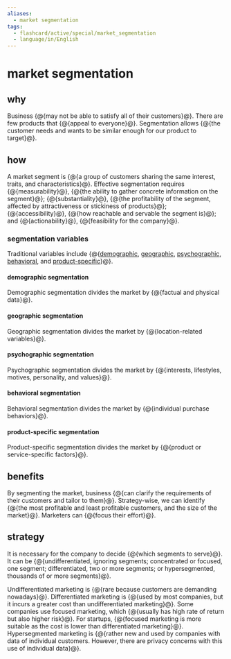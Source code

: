 ```yaml
---
aliases:
  - market segmentation
tags:
  - flashcard/active/special/market_segmentation
  - language/in/English
---
```


# market segmentation

## why

Business {@{may not be able to satisfy all of their customers}@}. There are few products that {@{appeal to everyone}@}. Segmentation allows {@{the customer needs and wants to be similar enough for our product to target}@}. <!--SR:!2026-05-28,556,325!2026-11-21,690,325!2027-08-08,901,345-->

## how

A market segment is {@{a group of customers sharing the same interest, traits, and characteristics}@}. Effective segmentation requires {@{measurability}@}, {@{the ability to gather concrete information on the segment}@}; {@{substantiality}@}, {@{the profitability of the segment, affected by attractiveness or stickiness of products}@}; {@{accessibility}@}, {@{how reachable and servable the segment is}@}; and {@{actionability}@}, {@{feasibility for the company}@}. <!--SR:!2025-12-09,418,270!2027-07-11,718,250-->

### segmentation variables

Traditional variables include {@{[demographic](#demographic%20segmentation), [geographic](#geographic%20segmentation), [psychographic](#psychographic-segmentation), [behavioral](#behavioral-segmentation), and [product-specific](#product-specific%20segmentation)}@}. <!--SR:!2028-03-02,972,270-->

#### demographic segmentation

Demographic segmentation divides the market by {@{factual and physical data}@}. <!--SR:!2026-05-11,481,270-->

#### geographic segmentation

Geographic segmentation divides the market by {@{location-related variables}@}. <!--SR:!2026-04-02,532,310-->

#### psychographic segmentation

Psychographic segmentation divides the market by {@{interests, lifestyles, motives, personality, and values}@}. <!--SR:!2025-10-07,240,230-->

#### behavioral segmentation

Behavioral segmentation divides the market by {@{individual purchase behaviors}@}. <!--SR:!2025-11-27,450,310-->

#### product-specific segmentation

Product-specific segmentation divides the market by {@{product or service-specific factors}@}. <!--SR:!2025-12-09,411,290-->

## benefits

By segmenting the market, business {@{can clarify the requirements of their customers and tailor to them}@}. Strategy-wise, we can identify {@{the most profitable and least profitable customers, and the size of the market}@}. Marketers can {@{focus their effort}@}. <!--SR:!2026-04-20,520,310!2025-08-28,344,305!2027-05-30,849,345-->

## strategy

It is necessary for the company to decide {@{which segments to serve}@}. It can be {@{undifferentiated, ignoring segments; concentrated or focused, one segment; differentiated, two or more segments; or hypersegmented, thousands of or more segments}@}. <!--SR:!2026-04-02,532,310!2026-03-22,425,250-->

Undifferentiated marketing is {@{rare because customers are demanding nowadays}@}. Differentiated marketing is {@{used by most companies, but it incurs a greater cost than undifferentiated marketing}@}. Some companies use focused marketing, which {@{usually has high rate of return but also higher risk}@}. For startups, {@{focused marketing is more suitable as the cost is lower than differentiated marketing}@}. Hypersegmented marketing is {@{rather new and used by companies with data of individual customers. However, there are privacy concerns with this use of individual data}@}. <!--SR:!2028-06-08,1133,310!2025-08-31,346,290!2028-02-02,1090,350!2026-05-13,537,310!2028-04-15,1044,290-->
